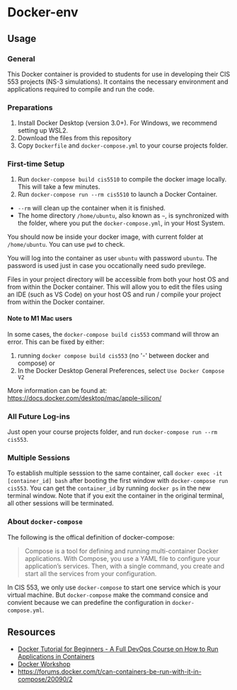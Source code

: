 # Docker-env

## Usage

### General

This Docker container is provided to students for use in developing their CIS 553 projects (NS-3 simulations).  It contains the necessary environment and applications required to compile and run the code. 

### Preparations

1. Install Docker Desktop (version 3.0+). For Windows, we recommend setting up WSL2.
1. Download the files from this repository
1. Copy `Dockerfile` and `docker-compose.yml` to your course projects folder.

### First-time Setup

1. Run `docker-compose build cis5510` to compile the docker image locally. This will take a few minutes.
2. Run `docker-compose run --rm cis5510` to launch a Docker Container. 
  - `--rm` will clean up the container when it is finished.
  - The home directory `/home/ubuntu`, also known as `~`, is synchronized with the folder, where you put the `docker-compose.yml`, in your Host System.

You should now be inside your docker image, with current folder at `/home/ubuntu`. You can use `pwd` to check.

You will log into the container as user `ubuntu` with password `ubuntu`. The password is used just in case you occationally need sudo previlege.

Files in your project directory will be accessible from both your host OS and from within the Docker container.  This will allow you to edit the files using an IDE (such as VS Code) on your host OS and run / compile your project from within the Docker container. 

#### Note to M1 Mac users

In some cases, the `docker-compose build cis553` command will throw an error.  This can be fixed by either:
1. running `docker compose build cis553` (no '-' between docker and compose) or
2. In the Docker Desktop General Preferences, select `Use Docker Compose V2`

More information can be found at: https://docs.docker.com/desktop/mac/apple-silicon/

### All Future Log-ins

Just open your course projects folder, and run `docker-compose run --rm cis553`.

### Multiple Sessions

To establish multiple sesssion to the same
 container, call `docker exec -it [container_id] bash` after booting the first window with `docker-compose run cis553`. You can get the `container_id` by running `docker ps` in the new terminal window. Note that if you exit the container in the original terminal, all other sessions will be terminated.  

### About `docker-compose`

The following is the offical definition of docker-compose:

> Compose is a tool for defining and running multi-container Docker applications. With Compose, you use a YAML file to configure your application’s services. Then, with a single command, you create and start all the services from your configuration.

In CIS 553, we only use `docker-compose` to start one service which is your virtual machine. But `docker-compose` make the command consice and convient because we can predefine the configuration in `docker-compose.yml`.

## Resources

- [Docker Tutorial for Beginners - A Full DevOps Course on How to Run Applications in Containers](https://www.youtube.com/watch?v=fqMOX6JJhGo)
- [Docker Workshop](https://ipfs.io/ipfs/bafykbzacedzdnp34xeneqcaxcot7gvxpw55l5qrvgic6ma7tsoshfvpxvwev6?filename=Vincent%20Sesto%20et%20al.%20-%20The%20Docker%20Workshop_%20Learn%20how%20to%20use%20Docker%20containers%20effectively%20to%20speed%20up%20the%20development%20process-Packt%20Publishing%20%282020%29.pdf)
- https://forums.docker.com/t/can-containers-be-run-with-it-in-compose/20090/2
